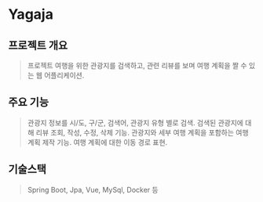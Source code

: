 # Yagaja

## 프로젝트 개요
> 프로젝트 여행을 위한 관광지를 검색하고, 관련 리뷰를 보며 여행 계획을 짤 수 있는 웹 어플리케이션.

## 주요 기능
> 관광지 정보를 시/도, 구/군, 검색어, 관광지 유형 별로 검색.
> 검색된 관광지에 대해 리뷰 조회, 작성, 수정, 삭제 기능.
> 관광지와 세부 여행 계획을 포함하는 여행 계획 제작 기능.
> 여행 계획에 대한 이동 경로 표현.

## 기술스택
> Spring Boot, Jpa, Vue, MySql, Docker 등
